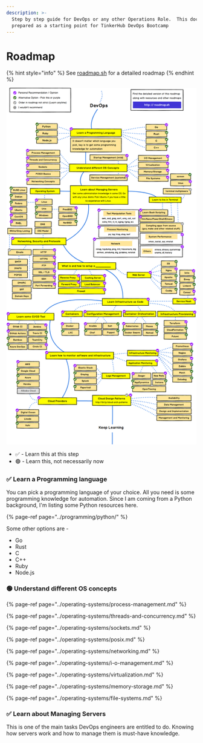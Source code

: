 ```yaml
---
description: >-
  Step by step guide for DevOps or any other Operations Role.  This document was
  prepared as a starting point for TinkerHub DevOps Bootcamp
---
```


# Roadmap

{% hint style="info" %}
See [roadmap.sh](https://roadmap.sh/devops) for a detailed roadmap
{% endhint %}

![Devops roadmap](../.gitbook/assets/devops.png)

* ✅  - Learn this at this step
* 🟢  - Learn this, not necessarily now

### ✅  Learn a Programming language 

You can pick a programming language of your choice.  All you need is some programming knowledge for automation. Since I am coming from a Python background, I'm listing some Python resources here.  

{% page-ref page="../programming/python/" %}

Some other options are - 

* Go
* Rust
* C
* C++
* Ruby
* Node.js

###  🟢 Understand different OS concepts

{% page-ref page="../operating-systems/process-management.md" %}

{% page-ref page="../operating-systems/threads-and-concurrency.md" %}

{% page-ref page="../operating-systems/sockets.md" %}

{% page-ref page="../operating-systems/posix.md" %}

{% page-ref page="../operating-systems/networking.md" %}

{% page-ref page="../operating-systems/i-o-management.md" %}

{% page-ref page="../operating-systems/virtualization.md" %}

{% page-ref page="../operating-systems/memory-storage.md" %}

{% page-ref page="../operating-systems/file-systems.md" %}

### ✅ Learn about Managing Servers

This is one of the main tasks DevOps engineers are entitled to do. Knowing how servers work and how to manage them is must-have knowledge.









